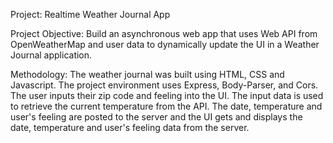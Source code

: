 Project: Realtime Weather Journal App 

Project Objective: Build an asynchronous web app that uses Web API from OpenWeatherMap and user data to dynamically update the UI in a Weather Journal application.  

Methodology: The weather journal was built using HTML, CSS and Javascript. The project environment uses Express, Body-Parser, and Cors. The user inputs their zip code and feeling into the UI. The input data is used to retrieve the current temperature from the API. The date, temperature and user's feeling are posted to the server and the UI gets and displays the date, temperature and user's feeling data from the server. 
